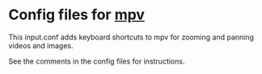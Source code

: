 # Config files for [mpv](https://mpv.io/)

This input.conf adds keyboard shortcuts to mpv for zooming and panning videos and images.

See the comments in the config files for instructions.
